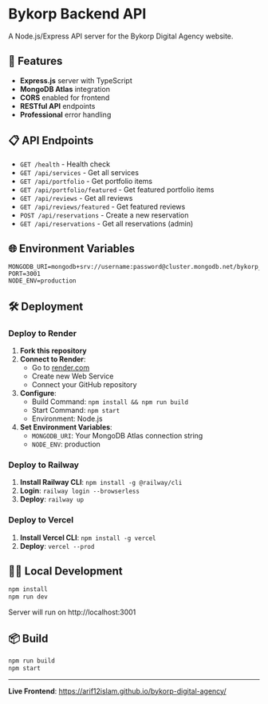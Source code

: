 # Bykorp Backend API

A Node.js/Express API server for the Bykorp Digital Agency website.

## 🚀 Features

- **Express.js** server with TypeScript
- **MongoDB Atlas** integration  
- **CORS** enabled for frontend
- **RESTful API** endpoints
- **Professional** error handling

## 📋 API Endpoints

- `GET /health` - Health check
- `GET /api/services` - Get all services
- `GET /api/portfolio` - Get portfolio items
- `GET /api/portfolio/featured` - Get featured portfolio items
- `GET /api/reviews` - Get all reviews
- `GET /api/reviews/featured` - Get featured reviews
- `POST /api/reservations` - Create a new reservation
- `GET /api/reservations` - Get all reservations (admin)

## 🌐 Environment Variables

```env
MONGODB_URI=mongodb+srv://username:password@cluster.mongodb.net/bykorp_agency
PORT=3001
NODE_ENV=production
```

## 🛠️ Deployment

### Deploy to Render

1. **Fork this repository**
2. **Connect to Render**:
   - Go to [render.com](https://render.com)
   - Create new Web Service
   - Connect your GitHub repository
3. **Configure**:
   - Build Command: `npm install && npm run build`
   - Start Command: `npm start`
   - Environment: Node.js
4. **Set Environment Variables**:
   - `MONGODB_URI`: Your MongoDB Atlas connection string
   - `NODE_ENV`: production

### Deploy to Railway

1. **Install Railway CLI**: `npm install -g @railway/cli`
2. **Login**: `railway login --browserless`
3. **Deploy**: `railway up`

### Deploy to Vercel

1. **Install Vercel CLI**: `npm install -g vercel`
2. **Deploy**: `vercel --prod`

## 🏃‍♂️ Local Development

```bash
npm install
npm run dev
```

Server will run on http://localhost:3001

## 📦 Build

```bash
npm run build
npm start
```

---

**Live Frontend**: https://arif12islam.github.io/bykorp-digital-agency/